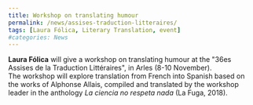 ```yaml
---
title: Workshop on translating humour
permalink: /news/assises-traduction-litteraires/
tags: [Laura Fólica, Literary Translation, event]
#categories: News
---
```


**Laura Fólica** will give a workshop on translating humour at the "36es Assises de la Traduction Littéraires", in Arles (8-10 November).  
The workshop will explore translation from French into Spanish based on the works of Alphonse Allais, compiled and translated by the workshop leader in the anthology *La ciencia no respeta nada* (La Fuga, 2018).
